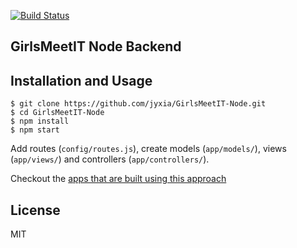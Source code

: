 
[![Build Status](https://img.shields.io/travis/madhums/node-express-mongoose.svg?style=flat)](https://travis-ci.org/jyxia/GirlsMeetIT-Node)

## GirlsMeetIT Node Backend


## Installation and Usage

    $ git clone https://github.com/jyxia/GirlsMeetIT-Node.git
    $ cd GirlsMeetIT-Node
    $ npm install
    $ npm start

Add routes (`config/routes.js`), create models (`app/models/`), views (`app/views/`) and controllers (`app/controllers/`).

Checkout the [apps that are built using this approach](https://github.com/madhums/node-express-mongoose/wiki/Apps-built-using-this-approach)

## License

MIT
